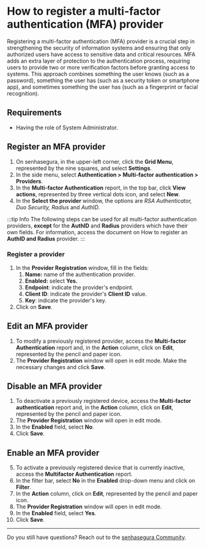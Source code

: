 # How to register a multi-factor authentication (MFA) provider

Registering a multi-factor authentication (MFA) provider is a crucial step in strengthening the security of information systems and ensuring that only authorized users have access to sensitive data and critical resources. MFA adds an extra layer of protection to the authentication process, requiring users to provide two or more verification factors before granting access to systems. This approach combines something the user knows (such as a password), something the user has (such as a security token or smartphone app), and sometimes something the user has (such as a fingerprint or facial recognition).

## Requirements

* Having the role of System Administrator.

## Register an MFA provider

1. On senhasegura, in the upper-left corner, click the **Grid Menu**, represented by the nine squares, and select **Settings**.
2. In the side menu, select **Authentication \> Multi-factor authentication \> Providers**.
3. In the **Multi-factor Authentication** report, in the top bar, click **View actions**, represented by three vertical dots icon,  and select **New**.
4. In the **Select the provider** window, the options are *RSA Authenticator, Duo Security, Radius* and *AuthID*.

:::tip Info
The following steps can be used for all multi-factor authentication providers, **except** for the **AuthID** and **Radius** providers which have their own fields. For information, access the document on How to register an **AuthID and Radius** provider.
:::

### Register a provider

1. In the **Provider Registration** window, fill in the fields:
   1. **Name:** name of the authentication provider.
   2. **Enabled:** select **Yes.**
   3. **Endpoint**: indicate the provider's endpoint.
   4. **Client ID**: indicate the provider's **Client ID** value.
   5. **Key**: indicate the provider's key.
2. Click on **Save**.

## Edit an MFA provider

1. To modify a previously registered provider, access the **Multi-factor Authentication** report and, in the **Action** column, click on **Edit**, represented by the pencil and paper icon.
2. The **Provider Registration** window will open in edit mode. Make the necessary changes and click **Save**.

## Disable an MFA provider

1. To deactivate a previously registered device, access the **Multi-factor authentication** report and, in the **Action** column, click on **Edit**, represented by the pencil and paper icon.
2. The **Provider Registration** window will open in edit mode.
3. In the **Enabled** field, select **No**.
4. Click **Save**.

## Enable an MFA provider

5. To activate a previously registered device that is currently inactive, access the **Multifactor Authentication** report.
6. In the filter bar, select **No** in the **Enabled** drop-down menu and click on **Filter**.
7. In the **Action** column, click on **Edit**, represented by the pencil and paper icon.
8. The **Provider Registration** window will open in edit mode.
9. In the **Enabled** field, select **Yes**.
10. Click **Save**.

---

Do you still have questions? Reach out to the [senhasegura Community](https://community.senhasegura.io/).
